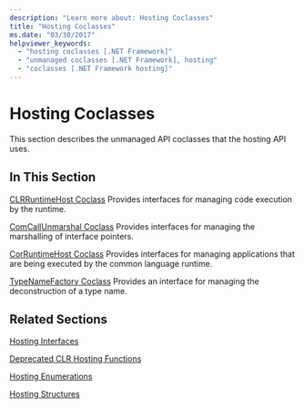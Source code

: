 ```yaml
---
description: "Learn more about: Hosting Coclasses"
title: "Hosting Coclasses"
ms.date: "03/30/2017"
helpviewer_keywords:
  - "hosting coclasses [.NET Framework]"
  - "unmanaged coclasses [.NET Framework], hosting"
  - "coclasses [.NET Framework hosting]"
---
```

# Hosting Coclasses

This section describes the unmanaged API coclasses that the hosting API uses.

## In This Section

 [CLRRuntimeHost Coclass](clrruntimehost-coclass.md)
 Provides interfaces for managing code execution by the runtime.

 [ComCallUnmarshal Coclass](comcallunmarshal-coclass.md)
 Provides interfaces for managing the marshalling of interface pointers.

 [CorRuntimeHost Coclass](corruntimehost-coclass.md)
 Provides interfaces for managing applications that are being executed by the common language runtime.

 [TypeNameFactory Coclass](typenamefactory-coclass.md)
 Provides an interface for managing the deconstruction of a type name.

## Related Sections

 [Hosting Interfaces](hosting-interfaces.md)

 [Deprecated CLR Hosting Functions](deprecated-clr-hosting-functions.md)

 [Hosting Enumerations](hosting-enumerations.md)

 [Hosting Structures](hosting-structures.md)
